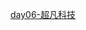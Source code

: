 <a href="https://liyuyuandskahd.github.io/day-06%E5%85%83%E7%B4%A0%E7%B1%BB%E5%9E%8B%E5%88%86%E7%B1%BB/html/lianxi3-%E8%B6%85%E5%87%A1%E7%A7%91%E6%8A%80.html">day06-超凡科技<a>
